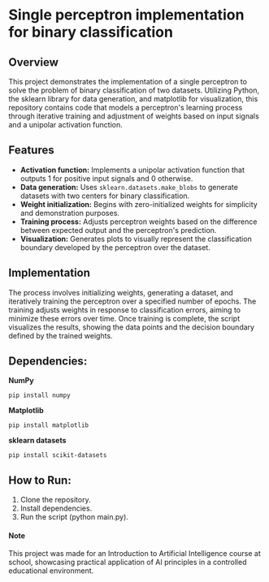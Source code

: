 # Single perceptron implementation for binary classification
## Overview
This project demonstrates the implementation of a single perceptron to solve the problem of binary classification of two datasets. Utilizing Python, the sklearn library for data generation, and matplotlib for visualization, this repository contains code that models a perceptron's learning process through iterative training and adjustment of weights based on input signals and a unipolar activation function.

## Features
- **Activation function:** Implements a unipolar activation function that outputs 1 for positive input signals and 0 otherwise.
- **Data generation:** Uses `sklearn.datasets.make_blobs` to generate datasets with two centers for binary classification.
- **Weight initialization:** Begins with zero-initialized weights for simplicity and demonstration purposes.
- **Training process:** Adjusts perceptron weights based on the difference between expected output and the perceptron's prediction.
- **Visualization:** Generates plots to visually represent the classification boundary developed by the perceptron over the dataset.

## Implementation
The process involves initializing weights, generating a dataset, and iteratively training the perceptron over a specified number of epochs. The training adjusts weights in response to classification errors, aiming to minimize these errors over time. Once training is complete, the script visualizes the results, showing the data points and the decision boundary defined by the trained weights.

## Dependencies:
**NumPy**
```
pip install numpy
```
**Matplotlib**
```
pip install matplotlib
```
**sklearn datasets**
```
pip install scikit-datasets
```

## How to Run:
1. Clone the repository.
2. Install dependencies.
3. Run the script (python main.py).

#### Note
This project was made for an Introduction to Artificial Intelligence course at school, showcasing practical application of AI principles in a controlled educational environment.
